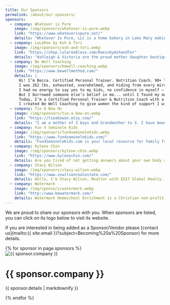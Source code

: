 ```yaml
---
title: Our Sponsors
permalink: /about/our-sponsors/
sponsors:
  - company: Whatever is Pure
    image: /img/sponsors/whatever-is-pure.webp
    link: "https://www.whateverispure.net/"
    details: "Whatever Is Pure, LLC is a home bakery in Lake Mary making delicious organic chemical-free breads and skin care products. Everything is made to order. Bread can be healthy and nutritious! I mill the flour at home so there are no chemicals involved and all the nutrients are preserved. Wheat naturally has a lot of fiber, protein and B-complex vitamins but they are lost in the process of making flour in factories. Skin care should be helping your skin, not destroying it. I battled eczema and skin allergies for years. My lotion, deodorant, laundry soap and lip balm soothe skin, heal small cuts and (along with an anti-inflammatory and chemical free diet) took away the eczema."
  - company: LuLaRoe by Ash & Tori
    image: /img/sponsors/ash-and-tori.webp
    link: "https://shop.lularoebless.com/RoeinbyAshandTor"
    details: "Ashleigh & Victoria are the proud mother daughter boutique business owners of LuLaRoe by Ash & Tori. We offer a wide range of sizes from XXS-3XL for women and sizes 2-12 for kids and we carry styles that ladies of all shapes, sizes, and ages can love. One of our greatest passions is working as personal stylists—helping women feel beautiful in their own skin and confident in what they wear. Over 9 years, we have built strong relationships with our community by focusing on quality, affordability, and personalized service. Fashion is more than just clothing—it's about expression, empowerment, and feeling good from the inside out, and our goal has always been to make that experience accessible to every woman who walks into our boutique. We carry tops, dresses, kimonos, cardigans, shorts, skorts, dress pants, a fitness collection, buttery soft leggings, and more. We host monthly Open Houses, offer private in-person shopping appointments to try on LuLaRoe, and we ship across the United States. We would be honored to meet you and help you find styles you love!"
  - company: Be Well Coaching
    image: /img/sponsors/bewell-coaching.webp
    link: "https://www.bewellmethod.com/"
    details: |
      Hi! I’m Becca. Certified Personal Trainer. Nutrition Coach. 90+ lb lost. Coach for women ready to feel strong again.
      I was 262 lbs, exhausted, overwhelmed, and hiding from every mirror & public activity.
      I had no energy to say yes to my kids, no confidence in myself — and no idea how to start.
      But I borrowed someone else’s belief in me... until I found my own.
      Today, I’m a Certified Personal Trainer & Nutrition Coach with a thriving garage gym right here in Casselberry (literal dream come true!), and I’ve helped dozens of women ditch the all-or-nothing thinking and finally find what works.
      I created Be Well Coaching to give women the kind of support I wish I had — not just accountability, but compassion, honesty, and a real relationship.
  - company: Tie A Bow On
    image: /img/sponsors/tie-a-bow-on.webp
    link: "https://tieabowon.etsy.com/"
    details: "I am a mother of 3 boys and Grandmother to 3. I have been making bows for over  12 years now. I have been a Vendor at BFAW since Fall of 2015. I love BFAW and seeing so many repeat customers and watching their children grow up. All my bows are handmade by me."
  - company: Fun 4 Seminole Kids
    image: /img/sponsors/fun4seminolekids.webp
    link: "https://www.fun4seminolekids.com/"
    details: "Fun4SeminoleKids.com is your local resource for family friendly events and activities in Seminole County! Our website includes a Calendar and Directory detailing kids events, children programs and classes, youth sports, kids eat free directory, birthday party resources, rainy day activities, free fun for kids, summer camps and MORE fun things for kids and families to do in and around Seminole County."
  - company: Kylene Chin
    image: /img/sponsors/kylene-chin.webp
    link: "https://www.kylenechin.com/"
    details: Are you tired of not getting answers about your own body and health issues? As a holistic, natural health practitioner, I’m not here to mask your symptoms. We want to get to the source so you feel like you, again! That means we’ll assess your whole body and its God-designed, interconnected systems. We’ll use a few techniques; some of which include analysis of the face, tongue, and nails, pH of the saliva and urine, iridology, Muscle Response Testing (MRT), and more. We’re here to offer natural, holistic solutions. Most importantly we’re looking at you as an individual. Together we can help you regain your health so you can live life, naturally!
  - company: Stacy Wilson
    image: /img/sponsors/stacy-wilson.webp
    link: "https://www.sswilsonrealestate.com/"
    details: Hello, I’m Stacy Wilson, Realtor with EXIT Global Realty. With years of experience serving Central Florida, I take pride in helping home buyers and sellers achieve their real estate goals with skill, professionalism, responsiveness, and care. Thinking about making a move or investing in your future? Let’s connect and make your real estate dreams a reality.
  - company: Watermark
    image: /img/sponsors/watermark.webp
    link: "http://www.bewatermark.com/"
    details: Watermark Homeschool Enrichment is a Christian non-profit and a leading resource for Central Florida's homeschooling families. Offering a one-day-a-week program at two Orlando-area locations, providing students with engaging à la carte classes. Courses are taught by local business partners and professionals, covering everything from art and science to technology and life skills. Beyond the classes, they offer enriching activities like field trips, middle and high school outings, and special events.
---
```


We are proud to share our sponsors with you. When sponsors are listed, you can click on its logo below to visit its website.

If you are interested in being added as a Sponsor/Vendor please [contact us](mailto:{{ site.email }}?subject=Becoming%20a%20Sponsor) for more details.

<div class="container">
  <div id="sponsors" class="row">
    <div>
      {% for sponsor in page.sponsors %}
      <div class="p-2">
        <div class="card col">
          <a href="{{ sponsor.link }}" target="_blank" style="text-decoration:none">
            <img src="{{ sponsor.image }}" class="card-img-top" alt="{{ sponsor.company }}">
          </a>
          <div class="card-body">
            <h1 class="card-title">
              <a href="{{ sponsor.link }}" target="_blank" style="text-decoration:none">{{ sponsor.company }}</a>
            </h1>
            <p class="card-text" style="text-align: justify">{{ sponsor.details | markdownify }}</p>
          </div>
        </div>
      </div>
      {% endfor %}
    </div>
  </div>
</div>
